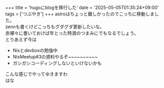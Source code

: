 +++
title = 'hugoにblogを移行した'
date = '2025-05-05T01:35:24+09:00'
tags = ['つぶやき']
+++
astroはちょっと難しかったのでこっちに移動しました。  
zennも書くけどこっちもグダグダ更新したいな。  
赤裸々に書いておけば年とった時酒のつまみにでもなるでしょう。  
とりあえず今は  
- Nixとdevboxの勉強中
- NixMeetup#3の資料やるぞ~~~~~~~~~~
- ガシガシコーディングしないといけないかも
  
こんな感じでやってゆきますわ  
ほな  
